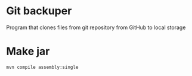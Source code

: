 # Git backuper

Program that clones files from git repository from GitHub to local storage

# Make jar

```
mvn compile assembly:single
```
